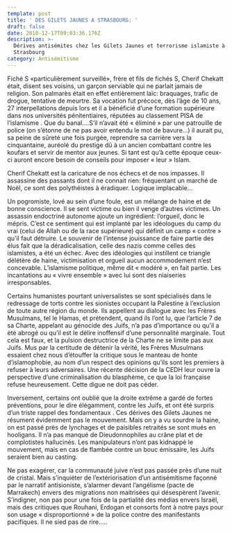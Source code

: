 ```yaml
---
template: post
title: ' DES GILETS JAUNES A STRASBOURG: '
draft: false
date: 2018-12-17T09:03:36.176Z
description: >-
  Dérives antisémites chez les Gilets Jaunes et terrorisme islamiste à
  Strasbourg
category: Antisémitisme
---
```



Fiché S «particulièrement surveillé», frère et fils de fichés S, Cherif Chekatt était, disent ses voisins, un garçon serviable qui ne parlait jamais de religion. Son palmarès était en effet entièrement laïc: braquages, trafic de drogue, tentative de meurtre. Sa vocation fut précoce, dès l’âge de 10 ans, 27 interpellations  depuis lors et il a bénéficié d’une formation supérieure dans nos universités pénitentiaires, réputées au classement PISA de l’islamisme . Que du banal….S’il n’avait été « éliminé » par une patrouille de police (on s’étonne de ne pas avoir entendu le mot de bavure…) il aurait pu, sa peine de sûreté une fois purgée, reprendre sa carrière vers  la cinquantaine, auréolé du prestige dû à un ancien combattant contre les koufars et servir de mentor aux jeunes. Si tant est qu’à cette époque ceux-ci auront encore besoin de conseils  pour imposer « leur » Islam. 

Cherif Chekatt est la caricature de nos échecs et de nos impasses. Il assassine des passants dont il ne connait rien: fréquentant un marché de Noël, ce sont des polythéistes à éradiquer. Logique implacable…

Un pogromiste, lové au sein d’une foule, est un mélange de haine et de  bonne conscience. Il se sent victime ou bien il venge d’autres victimes. Un assassin endoctriné autonome ajoute un ingrédient: l’orgueil, donc le mépris. C’est ce sentiment qui est implanté par les idéologues du camp du vrai (celui de Allah ou de la race supérieure) qui définit un camp « contre »  qu’il faut détruire. Le souvenir de l’intense jouissance de faire partie des élus fait que la déradicalisation, celle des nazis comme celles des islamistes, a été un échec.  Avec des idéologies qui instillent ce triangle délétère de haine, victimisation et orgueil aucun accommodement n’est concevable. L’islamisme politique, même dit « modéré », en fait partie. Les incantations au « vivre ensemble » avec lui sont des niaiseries irresponsables.  

Certains humanistes pourtant universalistes se sont spécialisés dans le redressage de torts contre les sionistes occupant la Palestine à l’exclusion de toute autre région du monde. Ils appellent au dialogue avec les Frères Musulmans, tel le Hamas, et prétendent, quand ils l’ont lu, que l’article 7 de sa Charte, appelant au génocide des Juifs, n’a pas d’importance ou qu’il a été abrogé ou qu’il est le délire inoffensif d’une personnalité marginale. Tout cela est faux, et la pulsion destructrice de la Charte ne se limite pas aux Juifs. Mus par la certitude de détenir la vérité, les Frères Musulmans essaient chez nous d’étouffer la critique sous le manteau de honte d’islamophobie, au nom d’un respect des opinions qu’ils sont les premiers à refuser à leurs adversaires. Une récente décision de la CEDH leur ouvre la perspective d’une criminalisation du blasphème, ce que la loi française refuse heureusement. Cette digue ne doit pas céder.



Inversement, certains ont oublié que la droite extrême a gardé de fortes préventions, pour le dire élégamment, contre les Juifs, et ont été surpris d’un triste rappel des fondamentaux . Ces dérives des Gilets Jaunes ne résument évidemment pas le mouvement. Mais on y a vu sourdre la haine, on est passé près de lynchages et de paisibles retraités se sont mués en hooligans. Il n’a pas manqué de Dieudonnophiles au crâne plat et de complotistes hallucinés. Les manipulateurs n’ont pas kidnappé le mouvement, mais en cas de flambée contre un bouc émissaire, les Juifs seraient bien au casting.



Ne pas exagérer, car la communauté juive n’est pas passée près d’une nuit de cristal. Mais s’inquiéter de l’extériorisation d’un antisémitisme façonné par le narratif antisioniste, s’alarmer devant l’angélisme (pacte de Marrakech) envers des migrations non maitrisées qui désespèrent l’avenir. S’indigner, non pas pour une fois de la partialité des médias envers Israël, mais des critiques que Rouhani, Erdogan et consorts font à notre pays pour son usage  « disproportionné » de la police contre des manifestants pacifiques. Il ne sied pas de rire…..
